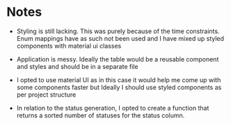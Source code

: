 # Notes

 - Styling is still lacking. This was purely because of the time constraints. Enum mappings have as such not been used and I have mixed up styled components with material ui classes
   
- Application is messy. Ideally the table would be a reusable component and styles and should be in a separate file

- I opted to use material UI as in this case it would help me come up with some components faster but Ideally I should use styled components as per project structure

- In relation to the status generation, I opted to create a function that returns a sorted number of statuses for the status column.
